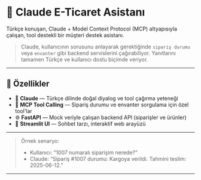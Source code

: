 
# 🤖 Claude E-Ticaret Asistanı

Türkçe konuşan, Claude + Model Context Protocol (MCP) altyapısıyla çalışan, tool destekli bir müşteri destek asistanı.

> Claude, kullanıcının sorusunu anlayarak gerektiğinde `sipariş durumu` veya `envanter` gibi backend servislerini çağırabiliyor. Yanıtlarını tamamen Türkçe ve kullanıcı dostu biçimde veriyor.

---

## 🚀 Özellikler

- 🧠 **Claude** — Türkçe dilinde doğal diyalog ve tool çağırma yeteneği
- 🧰 **MCP Tool Calling** — Sipariş durumu ve envanter sorgulama için özel tool'lar
- ⚙️ **FastAPI** — Mock veriyle çalışan backend API (siparişler ve ürünler)
- 💬 **Streamlit UI** — Sohbet tarzı, interaktif web arayüzü

---

> Örnek senaryo:
> - Kullanıcı: “1007 numaralı siparişim nerede?”
> - Claude: “Sipariş #1007 durumu: Kargoya verildi. Tahmini teslim: 2025-06-12.”

---
